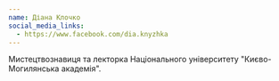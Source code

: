 ```yaml
---
name: Діана Клочко
social_media_links:
  - https://www.facebook.com/dia.knyzhka
---
```


Мистецтвознавиця та лекторка Національного університету "Києво-Могилянська академія".
